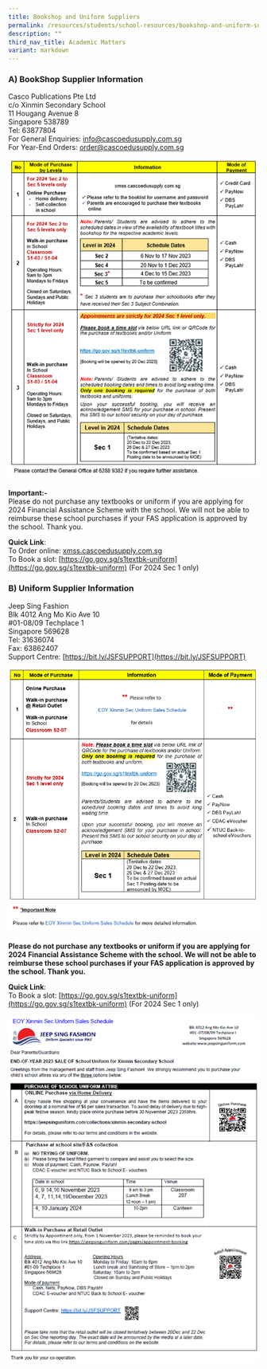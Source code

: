 ```yaml
---
title: Bookshop and Uniform Suppliers
permalink: /resources/students/school-resources/bookshop-and-uniform-suppliers/
description: ""
third_nav_title: Academic Matters
variant: markdown
---
```

### A) BookShop Supplier Information  

Casco Publications Pte Ltd<br>
c/o Xinmin Secondary School<br>
11 Hougang Avenue 8<br>
Singapore 538789<br>
Tel: 63877804<br>
For General Enquiries: [info@cascoedusupply.com.sg](info@cascoedusupply.com.sg)<br>
For Year-End Orders: [order@cascoedusupply.com.sg](order@cascoedusupply.com.sg)

![](/images/Bookshop%20and%20Uniform%20Suppliers/books1.png)

**Important:-**<br>
Please do not purchase any textbooks or uniform if you are applying for 2024 Financial Assistance Scheme with the school. We will not be able to reimburse these school purchases if your FAS application is approved by the school. Thank you.


**Quick Link**:<br>
To Order online:	[xmss.cascoedusupply.com.sg](https://cascoedusupply.com.sg/?schoolid=114)<br>
To Book a slot:		[https://go.gov.sg/s1textbk-uniform](https://go.gov.sg/s1textbk-uniform) 	(For 2024 Sec 1 only)

### B)  Uniform Supplier Information

Jeep Sing Fashion<br>
Blk 4012 Ang Mo Kio Ave 10<br>
#01-08/09 Techplace 1<br>
Singapore 569628<br>
Tel: 31636074<br>
Fax: 63862407<br>
Support Centre:  [https://bit.ly/JSFSUPPORT](https://bit.ly/JSFSUPPORT) <br>

![](/images/Bookshop%20and%20Uniform%20Suppliers/books2.png)

**Please do not purchase any textbooks or uniform if you are applying for 2024 Financial Assistance Scheme with the school. 
We will not be able to reimburse these school purchases if your FAS application is approved by the school. Thank you.**

**Quick Link**:<br>
To Book a slot:		[https://go.gov.sg/s1textbk-uniform](https://go.gov.sg/s1textbk-uniform)	(For 2024 Sec 1 only)

![](/images/Bookshop%20and%20Uniform%20Suppliers/books3.png)
